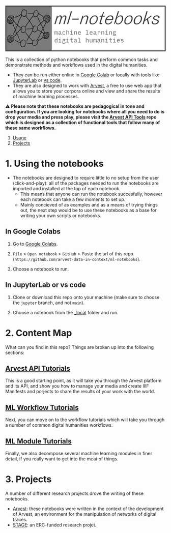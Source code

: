 ![ml-notebooks](https://raw.githubusercontent.com/arvest-data-in-context/ml-notebooks/refs/heads/main/docs/images/main-title-card.png)

This is a collection of python notebooks that perform common tasks and demonstrate methods and workflows used in the digital humanities. 
- They can be run either online in [Google Colab](https://colab.research.google.com/) or locally with tools like [JupyterLab](https://jupyter.org/) or [vs code](https://code.visualstudio.com/).
- They are also designed to work with [Arvest](https://arvest.app), a free to use web app that allows you to store your corpora online and view and share the results of machine learning processes.

**⚠️ Please note that these notebooks are pedagogical in tone and configuration. If you are looking for notebooks where all you need to do is drop your media and press play, please visit the [Arvest API Tools](https://github.com/arvest-data-in-context/arvest-api-tools) repo which is designed as a collection of functional tools that follow many of these same workflows.**

1. [Usage](#using-the-notebooks)
2. [Projects](#projects)

# 1. Using the notebooks

- The notebooks are designed to require little to no setup from the user (click-and-play): all of the packages needed to run the notebooks are imported and installed at the top of each notebook. 
    - This means that anyone can run the notebook succesfully, however each notebook can take a few moments to set up.
    - Mainly concieved of as examples and as a means of trying things out, the next step would be to use these notebooks as a base for writing your own scripts or notebooks.

## In Google Colabs

1. Go to [Google Colabs](https://colab.research.google.com/).

2. `File` > `Open notebook` > `GitHub` > Paste the url of this repo (`https://github.com/arvest-data-in-context/ml-notebooks`).

3. Choose a notebook to run.

## In JupyterLab or vs code

1. Clone or download this repo onto your machine (make sure to choose the `jupyter` branch, and not `main`).

2. Choose a notebook from the [_local](/_local/) folder and run.

# 2. Content Map

What can you find in this repo? Things are broken up into the following sections:

## [Arvest API Tutorials](/docs/arvest/README.md)
This is a good starting point, as it will take you through the Arvest platform and its API, and show you how to manage your media and create IIIF Manifests and porjects to share the results of your work with the world.

## [ML Workflow Tutorials](/docs/workflows/README.md)
Next, you can move on to the workflow tutorials which will take you through a number of common digital humanities workflows.

## [ML Module Tutorials](/docs/modules/README.md)
Finally, we also decompose several machine learning modules in finer detail, if you really want to get into the meat of things.

# 3. Projects

A number of different research projects drove the writing of these notebooks.

- [Arvest](https://arvest.app): these notebooks were written in the context of the development of Arvest, an environment for the manipulation of networks of digital traces.
- [STAGE](https://stage-to-data.huma-num.fr/): an ERC-funded research projet.
